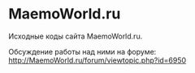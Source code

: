 MaemoWorld.ru
=============

Исходные коды сайта MaemoWorld.ru.

Обсуждение работы над ними на форуме: http://MaemoWorld.ru/forum/viewtopic.php?id=6950
